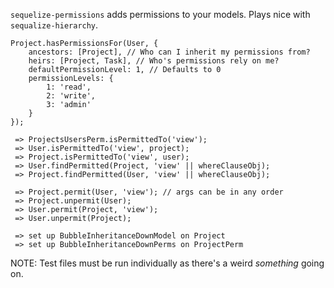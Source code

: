 `sequelize-permissions` adds permissions to your models. Plays nice with `sequalize-hierarchy`.

```
Project.hasPermissionsFor(User, { 
    ancestors: [Project], // Who can I inherit my permissions from?
    heirs: [Project, Task], // Who's permissions rely on me?
    defaultPermissionLevel: 1, // Defaults to 0
    permissionLevels: {
        1: 'read',
        2: 'write',
        3: 'admin'
    }
});

 => ProjectsUsersPerm.isPermittedTo('view');
 => User.isPermittedTo('view', project);
 => Project.isPermittedTo('view', user);
 => User.findPermitted(Project, 'view' || whereClauseObj);
 => Project.findPermitted(User, 'view' || whereClauseObj);

 => Project.permit(User, 'view'); // args can be in any order
 => Project.unpermit(User);
 => User.permit(Project, 'view');
 => User.unpermit(Project);

 => set up BubbleInheritanceDownModel on Project
 => set up BubbleInheritanceDownPerms on ProjectPerm
```

NOTE: Test files must be run individually as there's a weird *something* going on.
